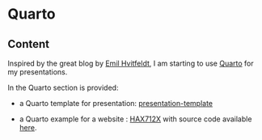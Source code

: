 # Quarto

## Content

Inspired by the great blog by [Emil Hvitfeldt](https://emilhvitfeldt.com/blog),
I am starting to use [Quarto](https://quarto.org/) for my presentations.

In the Quarto section is provided:

- a Quarto template for presentation: [presentation-template](presentation-template/)

- a Quarto example for a website : [HAX712X](https://josephsalmon.github.io/HAX712X/) with source code available [here](https://github.com/josephsalmon/HAX712X/blob/main/index.qmd).

